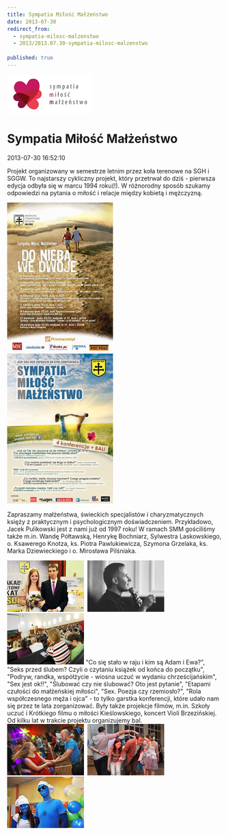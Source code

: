 ```yaml
---
title: Sympatia Miłość Małżeństwo
date: 2013-07-30
redirect_from: 
  - sympatia-milosc-malzenstwo
  - 2013/2013.07.30-sympatia-milosc-malzenstwo

published: true
---
```



![/assets/posts/2013/2013-07-30-sympatia-milosc-malzenstwo/logo_SMM01.jpg](/assets/posts/2013/2013-07-30-sympatia-milosc-malzenstwo/logo_SMM01.jpg)

# Sympatia Miłość Małżeństwo

<time>2013-07-30 16:52:10</time>






Projekt organizowany w semestrze letnim przez koła terenowe na SGH i SGGW. To najstarszy cykliczny projekt, który przetrwał do dziś - pierwsza edycja odbyła się w marcu 1994 roku(!). W różnorodny sposób szukamy odpowiedzi na pytania o miłość i relacje między kobietą i mężczyzną.

![/assets/posts/2013/2013-07-30-sympatia-milosc-malzenstwo/plakat_smm01.jpg](/assets/posts/2013/2013-07-30-sympatia-milosc-malzenstwo/plakat_smm01.jpg)  
![/assets/posts/2013/2013-07-30-sympatia-milosc-malzenstwo/plakat_smm02.jpg](/assets/posts/2013/2013-07-30-sympatia-milosc-malzenstwo/plakat_smm02.jpg)
 
 Zapraszamy małżeństwa, świeckich specjalistów i charyzmatycznych księży z praktycznym i psychologicznym doświadczeniem. Przykładowo, Jacek Pulikowski jest z nami już od 1997 roku! W ramach SMM gościliśmy także m.in. Wandę Półtawską, Henrykę Bochniarz, Sylwestra Laskowskiego, o. Ksawerego Knotza, ks. Piotra Pawlukiewicza, Szymona Grzelaka, ks. Marka Dziewieckiego i o. Mirosława Pilśniaka.

![/assets/posts/2013/2013-07-30-sympatia-milosc-malzenstwo/SMM07.jpg](/assets/posts/2013/2013-07-30-sympatia-milosc-malzenstwo/SMM07.jpg) 
![/assets/posts/2013/2013-07-30-sympatia-milosc-malzenstwo/SMM02.jpg](/assets/posts/2013/2013-07-30-sympatia-milosc-malzenstwo/SMM02.jpg) 
![/assets/posts/2013/2013-07-30-sympatia-milosc-malzenstwo/SMM03.jpg](/assets/posts/2013/2013-07-30-sympatia-milosc-malzenstwo/SMM03.jpg)
"Co się stało w raju i kim są Adam i Ewa?", "Seks przed ślubem? Czyli o czytaniu książek od końca do początku", "Podryw, randka, współżycie - wiosna uczuć w wydaniu chrześcijańskim", "Sex jest ok!!", "Ślubować czy nie ślubować? Oto jest pytanie", "Etapami czułości do małżeńskiej miłości", "Sex. Poezja czy rzemiosło?", "Rola współczesnego męża i ojca" - to tylko garstka konferencji, które udało nam się przez te lata zorganizować. Były także projekcje filmów, m.in. Szkoły uczuć i Krótkiego filmu o miłości Kieślowskiego, koncert Violi Brzezińskiej. Od kilku lat w trakcie projektu organizujemy bal.
 
![/assets/posts/2013/2013-07-30-sympatia-milosc-malzenstwo/SMM04.jpg](/assets/posts/2013/2013-07-30-sympatia-milosc-malzenstwo/SMM04.jpg) 
![/assets/posts/2013/2013-07-30-sympatia-milosc-malzenstwo/SMM05.jpg](/assets/posts/2013/2013-07-30-sympatia-milosc-malzenstwo/SMM05.jpg) 
![/assets/posts/2013/2013-07-30-sympatia-milosc-malzenstwo/SMM06.jpg](/assets/posts/2013/2013-07-30-sympatia-milosc-malzenstwo/SMM06.jpg)


<!--{{json:{"created_date":"2013-07-30 16:52:10","publish_down":"0000-00-00 00:00:00","id":"5245"}}}-->